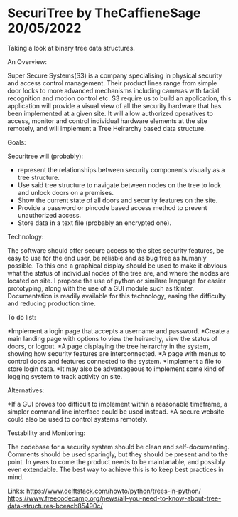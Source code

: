 # SecuriTree                                                             by TheCaffieneSage 20/05/2022
Taking a look at binary tree data structures.

An Overview:

Super Secure Systems(S3) is a company specialising in physical security and access control management. Their product lines range from
simple door locks to more advanced mechanisms including cameras with facial recognition and motion control etc.
S3 require us to build an application, this application will provide a visual view of all the security hardware that has been implemented
at a given site. It will allow authorized operatives to access, monitor and control individual hardware elements at the site remotely, and
will implement a Tree Heirarchy based data structure.

Goals:

Securitree will (probably):
 * represent the relationships between security components visually as a tree structure.
 * Use said tree structure to navigate between nodes on the tree to lock and unlock doors on a premises.
 * Show the current state of all doors and security features on the site.
 * Provide a password or pincode based access method to prevent unauthorized access.
 * Store data in a text file (probably an encrypted one).

Technology:

The software should offer secure access to the sites security features, be easy to use for the end user, be reliable and as bug free as humanly
possible. To this end a graphical display should be used to make it obvious what the status of individual nodes of the tree are, and where the nodes are located
on site.
 I propose the use of python or similare language for easier prototyping, along with the use of a GUI module such as tkinter. Documentation is readily available 
 for this technology, easing the difficulty and reducing production time.
 
 To do list:
 
 *Implement a login page that accepts a username and password.
 *Create a main landing page with options to view the heirarchy, view the status of doors, or logout.
 *A page displaying the tree heirarchy in the system, showing how security features are interconnected.
 *A page with menus to control doors and features connected to the system.
 *Implement a file to store login data.
 *It may also be advantageous to implement some kind of logging system to track activity on site.

Alternatives:

*If a GUI proves too difficult to implement within a reasonable timeframe, a simpler command line
interface could be used instead. 
*A secure website could also be used to control systems remotely.

Testability and Monitoring:

 The codebase for a security system should be clean and self-documenting. Comments should be used sparingly, 
 but they should be present and to the point. In years to come the product needs to be maintanable, and
 possibly even extendable. The best way to achieve this is to keep best practices in mind. 
  

Links:
 https://www.delftstack.com/howto/python/trees-in-python/
 https://www.freecodecamp.org/news/all-you-need-to-know-about-tree-data-structures-bceacb85490c/
